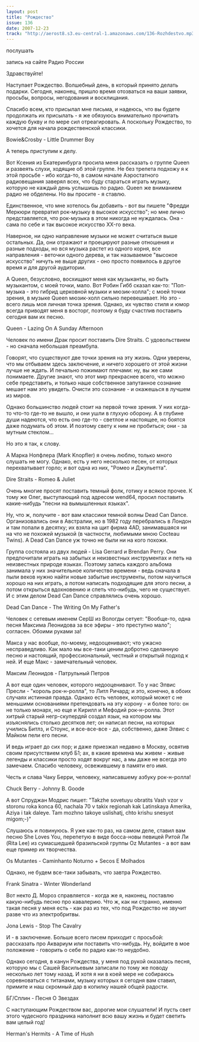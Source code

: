 ```yaml
---
layout: post
title: "Рождество"
issue: 136
date: 2007-12-23
track: "http://aerost8.s3.eu-central-1.amazonaws.com/136-Rozhdestvo.mp3"
---
```


послушать

запись на сайте Радио России

Здравствуйте!

Наступает Рождество. Волшебный день, в который принято делать подарки. Сегодня, наконец, пришло время отозваться на ваши заявки, просьбы, вопросы, негодования и восклицания.

Спасибо всем, кто присылал мне письма, и надеюсь, что вы будете продолжать их присылать - я же обязуюсь внимательно прочитать каждую букву и по мере сил отреагировать. А поскольку Рождество, то хочется для начала рождественской классики.

Bowie&Crosby - Little Drummer Boy

А теперь приступим к делу.

Вот Ксения из Екатеринбурга просила меня рассказать о группе Queen и развеять слухи, ходящие об этой группе. Не без трепета подхожу я к этой просьбе - ибо когда-то, в самом начале Аэростатного радиовещания заверял всех, что буду стараться играть музыку, которую не каждый день услышишь по радио. Queen же вниманием радио не обделены. Но вы просите - я ставлю.

Единственное, что мне хотелось бы добавить - вот вы пишете "Фредди Меркюри превратил рок-музыку в высокое искусство"; но мне лично представляется, что рок-музыка в этом никогда не нуждалась. Она - сама по себе и так высокое искусство XX-го века.

Наверное, ни одно направление музыки не может считаться выше остальных. Да, они отражают и проецируют разные отношения и разные подходы, но вся музыка растет из одного корня, все направления - веточки одного дерева, и так называемое "высокое искусство" ничуть не выше других - оно просто появилось в другое время и для другой аудитории.

А Queen, безусловно, восхищают меня как музыканты, но быть музыкантом, с моей точки, мало. Вот Робин Гибб сказал как-то: "Поп-музыка - это гибрид церковной музыки и мюзик-холла"; с моей точки зрения, в музыке Queen мюзик-холл сильно перевешивает. Но это - всего лишь моя личная точка зрения. Однако, их чувство стиля и юмор всегда приводят меня в восторг, поэтому я буду счастлив поставить сегодня вам их песню.

Queen - Lazing On A Sunday Afternoon

Человек по имени Драк просит поставить Dire Straits. С удовольствием - но сначала небольшая преамбула.

Говорят, что существуют две точки зрения на эту жизнь. Одни уверены, что мы отбываем здесь заключение, и ничего хорошего от этой жизни лучше не ждать. И печально пожимают плечами: ну, вы же сами понимаете. Другие знают, что этот мир прекраснее всего, что можно себе представить, и только наше собственное запутанное сознание мешает нам это увидеть. Очисти это сознание - и окажешься в лучшем из миров.

Однако большинство людей стоит на первой точке зрения. У них когда-то что-то где-то не вышло, и они ушли в глухую оборону. А в глубине души надеются, что есть оно где-то - светлое и настоящее, но боятся даже подумать об этом. И поэтому свету к ним не пробиться; они - за мутным стеклом...

Но это я так, к слову.

А Марка Нопфлера (Mark Knopfler) я очень люблю, только много слушать не могу. Однако, есть у него несколько песен, от которых перехватывает горло; и вот одна из них, "Ромео и Джульетта".

Dire Straits - Romeo & Juliet

Очень многие просят поставить темный фолк, готику и всякое прочее. К тому же Олег, выступающий под адресом wend64, просил поставить какие-нибудь "песни на вымышленных языках".

Ну, что ж, получите - вот вам классики темной волны Dead Can Dance. Организовались они в Австралии, но в 1982 году перебрались в Лондон и там попали в десятку; их взяла на щит фирма 4AD, занимавшаяся ни на что не похожей музыкой (в частности, любимыми мною Cocteau Twins). А Dead Can Dance уж точно не были ни на кого похожи.

Группа состояла из двух людей - Lisa Gerrard и Brendan Perry. Они предпочитали играть на забытых и неизвестных инструментах и петь на неизвестных природе языках. Поэтому запись каждого альбома занимала у них значительное количество времени - ведь сначала в пыли веков нужно найти новые забытые инструменты, потом научиться хорошо на них играть, а потом написать подходящие для этого песни, а потом открыться вдохновению и спеть что-нибудь, чего не существует. И с этим делом Dead Can Dance справлялись очень хорошо.

Dead Can Dance - The Writing On My Father's

Человек с сетевым именем СерШ из Вологды сетует: "Вообще-то, одна песня Максима Леонидова за все эфиры - это преступно мало"; согласен. Обоими руками за!

Макса у нас вообще, по-моему, недооценивают; что ужасно несправедливо. Как мало мы все-таки ценим добротно сделанную песню и настоящий, профессиональный, честный и открытый подход к ней. И еще Макс - замечательный человек.

Максим Леонидов - Патрульный Петров

А вот еще один человек, которого недооценивают. То у нас Элвис Пресли - "король рок-н-ролла", то Литл Ричард; и это, конечно, в обоих случаях истинная правда. Однако есть человек, который может с не меньшими основаниями претендовать на эту корону - и более того: он не только монарх, но еще и Кирилл и Мефодий рок-н-ролла. Этот хитрый старый негр-скупердяй создал язык, на котором мы изъяснялись столько десятков лет; он написал песни, на которых учились Битлз, и Стоунс, и все-все-все - да, собственно, даже Элвис с Майком пели его песни.

И ведь играет до сих пор; и даже приезжал недавно в Москву, освятив своим присутствием клуб Б1; ах, в какие времена мы живем - живые легенды и классики просто ходят вокруг нас, а мы даже не всегда это замечаем. Спасибо человеку, освежившему в памяти его имя.

Честь и слава Чаку Берри, человеку, написавшему азбуку рок-н-ролла!

Chuck Berry - Johnny B. Goode

А вот Спруджан Модрис пишет: "Takzhe sovetuyu obratits Vash vzor v storonu roka konca 60, nachala 70 v takix regionah kak Latinskaya Amerika, Aziya i tak daleye. Tam mozhno takoye uslishatj, chto krishu snesyot migom;-)"

Слушаюсь и повинуюсь. Я уже как-то раз, на самом деле, ставил вам песню She Loves You, перепетую в виде босса-новы певицей Ритой Ли (Rita Lee) из сумасшедшей бразильской группы Oz Mutantes - а вот вам еще пример их творчества.

Os Mutantes - Caminhanto Noturno + Secos E Molhados

Однако, не будем все-таки забывать, что завтра Рождество.

Frank Sinatra - Winter Wonderland

Вот некто Д. Мороз справляется - когда же я, наконец, поставлю какую-нибудь песню про кавалерию. Что ж, как ни странно, именно такая песня у меня есть - как раз из тех, что под Рождество не звучит разве что из электробритвы.

Jona Lewis - Stop The Cavalry

И - в заключение. Больше всего писем приходит с просьбой: рассказать про Аквариум или поставить что-нибудь. Ну, войдите в мое положение - говорить о себе по радио как-то неудобно.

Однако сегодня, в канун Рождества, у меня под рукой оказалась песня, которую мы с Сашей Васильевым записали по тому же поводу несколько лет тому назад. И хотя я ни в коей мере не собираюсь соревноваться с титанами, музыку которых я сегодня вам ставил, примите и наш скромный дар в копилку нашей общей радости.

БГ/Сплин - Песня О Звездах

С наступающим Рождеством вас, дорогие мои слушатели! И пусть свет этого чудесного праздника наполнит всю вашу жизнь и будет светить вам целый год!

Herman's Hermits - A Time of Hush
